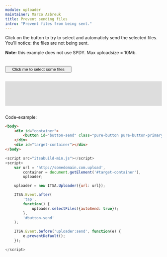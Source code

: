 ```yaml
---
module: uploader
maintainer: Marco Asbreuk
title: Prevent sending files
intro: "Prevent files from being sent."
---
```


<style type="text/css">
    #container {
        margin: 2em 0;
        min-height: 2em;
    }
    #container button {
        margin-top: 0.5em;
        min-width: 16em;
    }
    #target-container {
        margin: 2em 0;
        padding: 1em;
        min-height: 3.6em;
        background-color: #ddd;
    }
</style>

Click on the button to try to select and automaticly send the selected files. You'll notice: the files are not being sent.

**Note:** this example does not use SPDY. Max uploadsize = 10Mb.

<div id="container">
    <button id="button-send" class="pure-button pure-button-primary pure-button-bordered">Click me to select some files</button>
</div>
<div id="target-container"></div>

Code-example:

```html
<body>
    <div id="container">
        <button id="button-send" class="pure-button pure-button-primary pure-button-bordered">Click me to select some files</button>
    </div>
    <div id="target-container"></div>
</body>
```

```js
<script src="itsabuild-min.js"></script>
<script>
    var url = 'http://somedomain.com.upload',
        container = document.getElement('#target-container'),
        uploader;

    uploader = new ITSA.Uploader({url: url});

    ITSA.Event.after(
        'tap',
        function() {
            uploader.selectFiles({autoSend: true});
        },
        '#button-send'
    );

    ITSA.Event.before('uploader:send', function(e) {
        e.preventDefault();
    });

</script>
```

<script src="../../dist/itsabuild-min.js"></script>
<script>
    var url = 'http://somedomain.com.upload',
        container = document.getElement('#target-container'),
        uploader;

    uploader = new ITSA.Uploader({url: url});

    ITSA.Event.after(
        'tap',
        function() {
            uploader.selectFiles({autoSend: true});
        },
        '#button-send'
    );

    ITSA.Event.before('uploader:send', function(e) {
        e.preventDefault();
    });

</script>